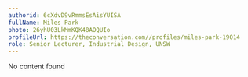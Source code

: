 ```yaml
---
authorid: 6cXdvD9vRmmsEsAisYUISA
fullName: Miles Park
photo: 26yhU03LkMmKQK48AOQUIo
profileUrl: https://theconversation.com//profiles/miles-park-19014
role: Senior Lecturer, Industrial Design, UNSW
---
```

No content found